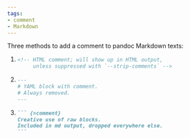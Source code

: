 ```yaml
---
tags:
- comment
- Markdown
---
```


Three methods to add a comment to pandoc Markdown texts:

1.  ``` markdown
    <!-- HTML comment; will show up in HTML output,
         unless suppressed with `--strip-comments` -->
    ```

2.  ``` markdown
    ---
    # YAML block with comment.
    # Always removed.
    ---
    ```

3.  ~~~ markdown
    ``` {=comment}
    Creative use of raw blocks.
    Included in md output, dropped everywhere else.
    ```
    ~~~
